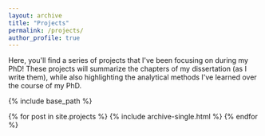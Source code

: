 ```yaml
---
layout: archive
title: "Projects"
permalink: /projects/
author_profile: true
---
```


Here, you'll find a series of projects that I've been focusing on during my PhD! These projects will summarize the chapters of my dissertation (as I write them), while also highlighting the analytical methods I've learned over the course of my PhD.



{% include base_path %}

{% for post in site.projects %}
  {% include archive-single.html %}
{% endfor %}